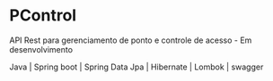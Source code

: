 # PControl
API Rest para gerenciamento de ponto e controle de acesso - Em desenvolvimento

Java | Spring boot | Spring Data Jpa | Hibernate | Lombok | swagger
